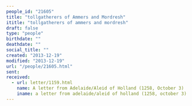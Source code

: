 ```yaml
---
people_id: "21605"
title: "tollgatherers of Ammers and Mordresh"
ititle: "tollgatherers of ammers and mordresh"
draft: false
type: "people"
birthdate: ""
deathdate: ""
social_title: ""
created: "2013-12-19"
modified: "2013-12-19"
url: "/people/21605.html"
sent:
received:
  - url: letter/1159.html
    name: A letter from Adelaide/Aleid of Holland (1258, October 3)
    iname: a letter from adelaide/aleid of holland (1258, october 3)
---
```

